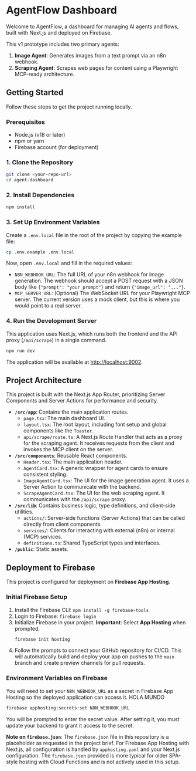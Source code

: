 # AgentFlow Dashboard

Welcome to AgentFlow, a dashboard for managing AI agents and flows, built with Next.js and deployed on Firebase.

This v1 prototype includes two primary agents:
1.  **Image Agent**: Generates images from a text prompt via an n8n webhook.
2.  **Scraping Agent**: Scrapes web pages for content using a Playwright MCP-ready architecture.

## Getting Started

Follow these steps to get the project running locally.

### Prerequisites

-   Node.js (v18 or later)
-   npm or yarn
-   Firebase account (for deployment)

### 1. Clone the Repository

```bash
git clone <your-repo-url>
cd agent-dashboard
```

### 2. Install Dependencies

```bash
npm install
```

### 3. Set Up Environment Variables

Create a `.env.local` file in the root of the project by copying the example file:

```bash
cp .env.example .env.local
```

Now, open `.env.local` and fill in the required values:

-   `N8N_WEBHOOK_URL`: The full URL of your n8n webhook for image generation. The webhook should accept a POST request with a JSON body like `{"prompt": "your prompt"}` and return `{"image_url": "..."}`.
-   `MCP_SERVER_URL`: (Optional) The WebSocket URL for your Playwright MCP server. The current version uses a mock client, but this is where you would point to a real server.

### 4. Run the Development Server

This application uses Next.js, which runs both the frontend and the API proxy (`/api/scrape`) in a single command.

```bash
npm run dev
```

The application will be available at [http://localhost:9002](http://localhost:9002).

## Project Architecture

This project is built with the Next.js App Router, prioritizing Server Components and Server Actions for performance and security.

-   **`/src/app`**: Contains the main application routes.
    -   `page.tsx`: The main dashboard UI.
    -   `layout.tsx`: The root layout, including font setup and global components like the `Toaster`.
    -   `api/scrape/route.ts`: A Next.js Route Handler that acts as a proxy for the scraping agent. It receives requests from the client and invokes the MCP client on the server.
-   **`/src/components`**: Reusable React components.
    -   `Header.tsx`: The main application header.
    -   `AgentCard.tsx`: A generic wrapper for agent cards to ensure consistent styling.
    -   `ImageAgentCard.tsx`: The UI for the image generation agent. It uses a Server Action to communicate with the backend.
    -   `ScrapeAgentCard.tsx`: The UI for the web scraping agent. It communicates with the `/api/scrape` proxy.
-   **`/src/lib`**: Contains business logic, type definitions, and client-side utilities.
    -   `actions/`: Server-side functions (Server Actions) that can be called directly from client components.
    -   `services/`: Clients for interacting with external (n8n) or internal (MCP) services.
    -   `definitions.ts`: Shared TypeScript types and interfaces.
-   **`/public`**: Static assets.

## Deployment to Firebase

This project is configured for deployment on **Firebase App Hosting**.

### Initial Firebase Setup

1.  Install the Firebase CLI: `npm install -g firebase-tools`
2.  Login to Firebase: `firebase login`
3.  Initialize Firebase in your project. **Important**: Select **App Hosting** when prompted.
    ```bash
    firebase init hosting
    ```
4.  Follow the prompts to connect your GitHub repository for CI/CD. This will automatically build and deploy your app on pushes to the `main` branch and create preview channels for pull requests.

### Environment Variables on Firebase

You will need to set your `N8N_WEBHOOK_URL` as a secret in Firebase App Hosting so the deployed application can access it. HOLA MUNDO

```bash
firebase apphosting:secrets:set N8N_WEBHOOK_URL
```

You will be prompted to enter the secret value. After setting it, you must update your backend to grant it access to the secret.

**Note on `firebase.json`**: The `firebase.json` file in this repository is a placeholder as requested in the project brief. For Firebase App Hosting with Next.js, all configuration is handled by `apphosting.yaml` and your Next.js configuration. The `firebase.json` provided is more typical for older SPA-style hosting with Cloud Functions and is not actively used in this setup.
